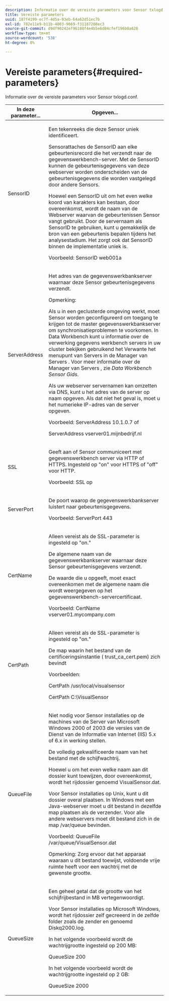 ```yaml
---
description: Informatie over de vereiste parameters voor Sensor txlogd.conf.
title: Vereiste parameters
uuid: 187f4199-ec7f-4d5a-93eb-64a62d51ec7b
exl-id: 782e11e9-b11b-4003-9669-f31187208ec3
source-git-commit: d9df90242ef96188f4e4b5e6d04cfef196b0a628
workflow-type: tm+mt
source-wordcount: '538'
ht-degree: 0%

---
```


# Vereiste parameters{#required-parameters}

Informatie over de vereiste parameters voor Sensor txlogd.conf.

<table id="table_69CFE10A3707403F9793137B128E706A"> 
 <thead> 
  <tr> 
   <th colname="col1" class="entry"> In deze parameter... </th> 
   <th colname="col2" class="entry"> Opgeven... </th> 
  </tr> 
 </thead>
 <tbody> 
  <tr> 
   <td colname="col1"> SensorID </td> 
   <td colname="col2"> <p>Een tekenreeks die deze <span class="wintitle"> Sensor</span> uniek identificeert. </p> <p> <span class="wintitle"> </span> Sensorattaches de SensorID aan elke gebeurtenisrecord die het verzendt naar de  <span class="keyword"> gegevenswerkbench-server</span>. Met de SensorID kunnen de gebeurtenisgegevens van deze webserver worden onderscheiden van de gebeurtenisgegevens die worden vastgelegd door andere <span class="wintitle"> Sensors</span>. </p> <p>Hoewel een SensorID uit om het even welke koord van karakters kan bestaan, door overeenkomst, wordt de naam van de Webserver waarvan de gebeurtenissen <span class="wintitle"> Sensor</span> vangt gebruikt. Door de servernaam als SensorID te gebruiken, kunt u gemakkelijk de bron van een gebeurtenis bepalen tijdens het analysestadium. Het zorgt ook dat SensorID binnen de implementatie uniek is. </p> <p>Voorbeeld: <span class="filepath"> SensorID web001a</span> </p> </td> 
  </tr> 
  <tr> 
   <td colname="col1"> ServerAddress </td> 
   <td colname="col2"> <p>Het adres van de <span class="keyword"> gegevenswerkbankserver</span> waarnaar deze <span class="wintitle"> Sensor</span> gebeurtenisgegevens verzendt. </p> <p>Opmerking:  <p>Als u in een geclusterde omgeving werkt, moet <span class="wintitle"> Sensor</span> worden geconfigureerd om toegang te krijgen tot de master <span class="keyword"> gegevenswerkbankserver</span> om synchronisatieproblemen te voorkomen. In Data Workbench kunt u informatie over de verwerking <span class="keyword"> gegevens werkbench servers</span> in uw cluster bekijken gebruikend het Verwante het menupunt van Servers in <span class="wintitle"> de Manager van Servers </span>. Voor meer informatie over <span class="wintitle"> de Manager van Servers </span>, zie <i><span class="keyword"> Data Workbench</span><span class="wintitle"> Sensor</span> Gids</i>. </p> <p>Als uw webserver servernamen kan omzetten via DNS, kunt u het adres van de server op naam opgeven. Als dat niet het geval is, moet u het numerieke IP-adres van de server opgeven. </p> <p>Voorbeeld: <span class="filepath"> ServerAddress 10.1.0.7</span> of </p> <p> <span class="filepath"> ServerAddress vserver01.mijnbedrijf.nl</span> </p> </p> </td> 
  </tr> 
  <tr> 
   <td colname="col1"> SSL </td> 
   <td colname="col2"> <p>Geeft aan of <span class="wintitle"> Sensor</span> communiceert met <span class="keyword"> gegevenswerkbench server</span> via HTTP of HTTPS. Ingesteld op "on" voor HTTPS of "off" voor HTTP. </p> <p>Voorbeeld: <span class="filepath"> SSL op</span> </p> </td> 
  </tr> 
  <tr> 
   <td colname="col1"> ServerPort </td> 
   <td colname="col2"> <p>De poort waarop de <span class="keyword"> gegevenswerkbankserver</span> luistert naar gebeurtenisgegevens. </p> <p>Voorbeeld: <span class="filepath"> ServerPort 443</span> </p> </td> 
  </tr> 
  <tr> 
   <td colname="col1"> CertName </td> 
   <td colname="col2"> <p>Alleen vereist als de SSL-parameter is ingesteld op "on." </p> <p>De algemene naam van de <span class="keyword"> gegevenswerkbankserver</span> waarnaar deze <span class="wintitle"> Sensor</span> gebeurtenisgegevens verzendt. </p> <p>De waarde die u opgeeft, moet exact overeenkomen met de algemene naam die wordt weergegeven op het <span class="keyword"> gegevenswerkbench-servercertificaat</span>. </p> <p>Voorbeeld: <span class="filepath"> CertName vserver01.mycompany.com</span> </p> </td> 
  </tr> 
  <tr> 
   <td colname="col1"> CertPath </td> 
   <td colname="col2"> <p>Alleen vereist als de SSL-parameter is ingesteld op "on." </p> <p>De map waarin het bestand van de certificeringsinstantie (<span class="filepath"> trust_ca_cert.pem</span>) zich bevindt </p> <p>Voorbeelden: </p> <p> <span class="filepath"> CertPath /usr/local/visualsensor</span> </p> <p> <span class="filepath"> CertPath C:\VisualSensor</span> </p> </td> 
  </tr> 
  <tr> 
   <td colname="col1"> QueueFile </td> 
   <td colname="col2"> <p>Niet nodig voor <span class="wintitle"> Sensor</span> installaties op de machines van de Server van Microsoft Windows 2000 of 2003 die versies van de Dienst van de Informatie van Internet (IIS) 5.x of 6.x in werking stellen. </p> <p>De volledig gekwalificeerde naam van het bestand met de schijfwachtrij. </p> <p>Hoewel u om het even welke naam aan dit dossier kunt toewijzen, door overeenkomst, wordt het rijdossier genoemd <span class="filepath"> VisualSensor.dat</span>. </p> <p>Voor <span class="wintitle"> Sensor</span> installaties op Unix, kunt u dit dossier overal plaatsen. In Windows met een Java-webserver moet u dit bestand in dezelfde map plaatsen als de verzender. Voor alle andere webservers moet dit bestand zich in de map /var/queue bevinden. </p> <p>Voorbeeld: <span class="filepath"> QueueFile /var/queue/VisualSensor.dat</span> </p> <p> <p>Opmerking:  Zorg ervoor dat het apparaat waaraan u dit bestand toewijst, voldoende vrije ruimte heeft voor een wachtrij met de gewenste grootte. </p> </p> </td> 
  </tr> 
  <tr> 
   <td colname="col1"> QueueSize </td> 
   <td colname="col2"> <p>Een geheel getal dat de grootte van het schijfrijbestand in MB vertegenwoordigt. </p> <p>Voor <span class="wintitle"> Sensor</span> installaties op Microsoft Windows, wordt het rijdossier zelf gecreeerd in de zelfde folder zoals de zender en genoemd <span class="filepath"> Diskq2000.log</span>. </p> <p>In het volgende voorbeeld wordt de wachtrijgrootte ingesteld op 200 MB: </p> <p>QueueSize 200 </p> <p>In het volgende voorbeeld wordt de wachtrijgrootte ingesteld op 2 GB: </p> <p>QueueSize 2000 </p> </td> 
  </tr> 
 </tbody> 
</table>
